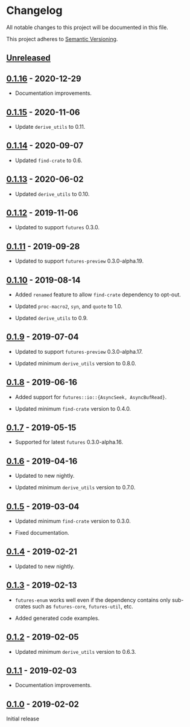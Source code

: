 # Changelog

All notable changes to this project will be documented in this file.

This project adheres to [Semantic Versioning](https://semver.org).

## [Unreleased]

## [0.1.16] - 2020-12-29

- Documentation improvements.

## [0.1.15] - 2020-11-06

- Update `derive_utils` to 0.11.

## [0.1.14] - 2020-09-07

- Updated `find-crate` to 0.6.

## [0.1.13] - 2020-06-02

- Updated `derive_utils` to 0.10.

## [0.1.12] - 2019-11-06

- Updated to support `futures` 0.3.0.

## [0.1.11] - 2019-09-28

- Updated to support `futures-preview` 0.3.0-alpha.19.

## [0.1.10] - 2019-08-14

- Added `renamed` feature to allow `find-crate` dependency to opt-out.

- Updated `proc-macro2`, `syn`, and `quote` to 1.0.

- Updated `derive_utils` to 0.9.

## [0.1.9] - 2019-07-04

- Updated to support `futures-preview` 0.3.0-alpha.17.

- Updated minimum `derive_utils` version to 0.8.0.

## [0.1.8] - 2019-06-16

- Added support for `futures::io::{AsyncSeek, AsyncBufRead}`.

- Updated minimum `find-crate` version to 0.4.0.

## [0.1.7] - 2019-05-15

- Supported for latest `futures` 0.3.0-alpha.16.

## [0.1.6] - 2019-04-16

- Updated to new nightly.

- Updated minimum `derive_utils` version to 0.7.0.

## [0.1.5] - 2019-03-04

- Updated minimum `find-crate` version to 0.3.0.

- Fixed documentation.

## [0.1.4] - 2019-02-21

- Updated to new nightly.

## [0.1.3] - 2019-02-13

- `futures-enum` works well even if the dependency contains only sub-crates such as `futures-core`, `futures-util`, etc.

- Added generated code examples.

## [0.1.2] - 2019-02-05

- Updated minimum `derive_utils` version to 0.6.3.

## [0.1.1] - 2019-02-03

- Documentation improvements.

## [0.1.0] - 2019-02-02

Initial release

[unreleased]: https://github.com/taiki-e/futures-enum/compare/v0.1.16...HEAD
[0.1.16]: https://github.com/taiki-e/futures-enum/compare/v0.1.15...v0.1.16
[0.1.15]: https://github.com/taiki-e/futures-enum/compare/v0.1.14...v0.1.15
[0.1.14]: https://github.com/taiki-e/futures-enum/compare/v0.1.13...v0.1.14
[0.1.13]: https://github.com/taiki-e/futures-enum/compare/v0.1.12...v0.1.13
[0.1.12]: https://github.com/taiki-e/futures-enum/compare/v0.1.11...v0.1.12
[0.1.11]: https://github.com/taiki-e/futures-enum/compare/v0.1.10...v0.1.11
[0.1.10]: https://github.com/taiki-e/futures-enum/compare/v0.1.9...v0.1.10
[0.1.9]: https://github.com/taiki-e/futures-enum/compare/v0.1.8...v0.1.9
[0.1.8]: https://github.com/taiki-e/futures-enum/compare/v0.1.7...v0.1.8
[0.1.7]: https://github.com/taiki-e/futures-enum/compare/v0.1.6...v0.1.7
[0.1.6]: https://github.com/taiki-e/futures-enum/compare/v0.1.5...v0.1.6
[0.1.5]: https://github.com/taiki-e/futures-enum/compare/v0.1.4...v0.1.5
[0.1.4]: https://github.com/taiki-e/futures-enum/compare/v0.1.3...v0.1.4
[0.1.3]: https://github.com/taiki-e/futures-enum/compare/v0.1.2...v0.1.3
[0.1.2]: https://github.com/taiki-e/futures-enum/compare/v0.1.1...v0.1.2
[0.1.1]: https://github.com/taiki-e/futures-enum/compare/v0.1.0...v0.1.1
[0.1.0]: https://github.com/taiki-e/futures-enum/releases/tag/v0.1.0
